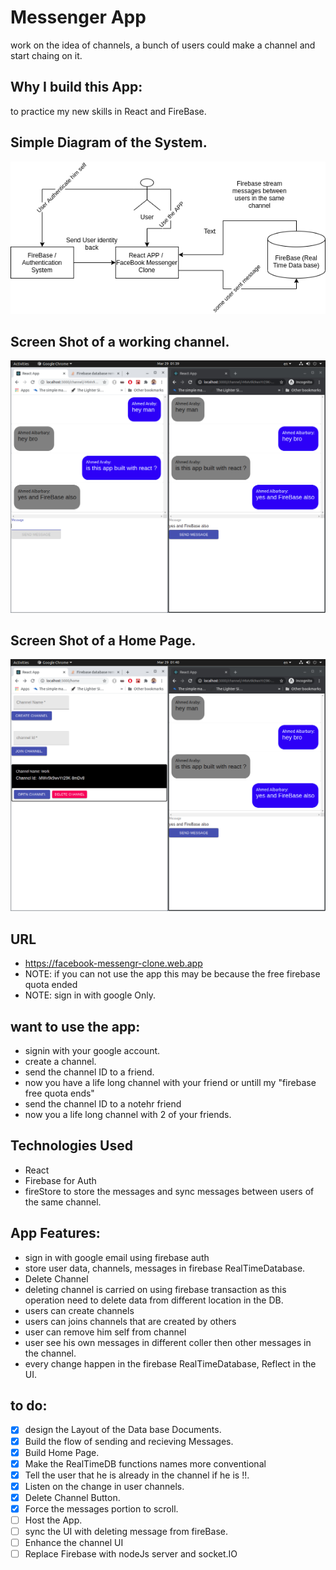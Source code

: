 # Messenger App
work on the idea of channels, a bunch of users could make a channel and start chaing on it.

## Why I build this App:
to practice my new skills in React and FireBase.


## Simple Diagram of the System.
![Architecture_Diagram](https://github.com/Ahmed-Araby/Messenger-App/blob/master/facebook_messenger_clone.png)


## Screen Shot of a working channel.
![Channel](https://github.com/Ahmed-Araby/Messenger-App/blob/master/channel_chat.png)


## Screen Shot of a Home Page.
![Home Page](https://github.com/Ahmed-Araby/Messenger-App/blob/master/home_page.png)


## URL
* https://facebook-messengr-clone.web.app
* NOTE: if you can not use the app this may be because the free firebase quota ended
* NOTE: sign in with google Only.

## want to use the app:
* signin with your google account.
* create a channel.
* send the channel ID to a friend.
* now you have a life long channel with your friend or untill my "firebase free quota ends"
* send the channel ID to a notehr friend
* now you a life long channel with 2 of your friends.

## Technologies Used
* React
* Firebase for Auth 
* fireStore to store the messages and sync messages between users of the same channel.

## App Features:
* sign in with google email using firebase auth
* store user data, channels, messages in firebase RealTimeDatabase.
* Delete Channel
* deleting channel is carried on using firebase transaction 
  as this operation need to delete data from different location in the DB.
* users can create channels
* users can joins channels that are created by others
* user can remove him self from channel
* user see his own messages in different coller then other messages in the channel.
* every change happen in the firebase RealTimeDatabase, Reflect in the UI.

## to do:
- [X] design the Layout of the Data base Documents.
- [X] Build the flow of sending and recieving Messages.
- [X] Build Home Page.
- [X] Make the RealTimeDB functions names more conventional
- [X] Tell the user that he is already in the channel if he is !!.
- [X] Listen on the change in user channels.
- [X] Delete Channel Button.
- [X] Force the messages portion to scroll.
- [ ] Host the App.
- [ ] sync the UI with deleting message from fireBase.
- [ ] Enhance the channel UI
- [ ] Replace Firebase with nodeJs server and socket.IO
